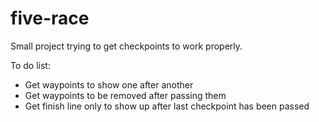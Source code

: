 # five-race

Small project trying to get checkpoints to work properly.


To do list: 

- Get waypoints to show one after another
- Get waypoints to be removed after passing them
- Get finish line only to show up after last checkpoint has been passed 
